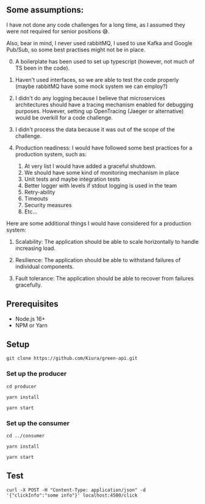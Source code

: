 ## Some assumptions:
I have not done any code challenges for a long time, as I assumed they were not required for senior positions 😅.

Also, bear in mind, I never used rabbitMQ, I used to use Kafka and Google Pub/Sub, so some best practises might not be in place.

0. A boilerplate has been used to set up typescript (however, not much of TS been in the code).

1. Haven't used interfaces, so we are able to test the code properly (maybe rabbitMQ have some mock system we can employ?)

2. I didn't do any logging because I believe that microservices architectures should have a tracing mechanism enabled for debugging purposes. However, setting up OpenTracing (Jaeger or alternative) would be overkill for a code challenge.

3. I didn't process the data because it was out of the scope of the challenge.

4. Production readiness: I would have followed some best practices for a production system, such as:

   1. At very list I would have added a graceful shutdown. 
   2. We should have some kind of monitoring mechanism in place
   3. Unit tests and maybe integration tests
   4. Better logger with levels if stdout logging is used in the team
   5. Retry-ability
   6. Timeouts
   7. Security measures
   8. Etc...


Here are some additional things I would have considered for a production system:

1. Scalability: The application should be able to scale horizontally to handle increasing load.

2. Resilience: The application should be able to withstand failures of individual components.

3. Fault tolerance: The application should be able to recover from failures gracefully.

## Prerequisites
* Node.js 16+
* NPM or Yarn

## Setup
```shell
git clone https://github.com/Kiura/green-api.git
```

### Set up the producer
```shell
cd producer

yarn install

yarn start
```

### Set up the consumer
```shell
cd ../consumer

yarn install

yarn start
```

## Test
```shell
curl -X POST -H "Content-Type: application/json" -d '{"clickInfo":"some info"}' localhost:4500/click
```
